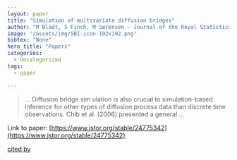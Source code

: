 ```yaml
---
layout: paper
title: "Simulation of multivariate diffusion bridges"
author: "M Bladt, S Finch, M Sørensen - Journal of the Royal Statistical Society …, 2016 - JSTOR"
image: "/assets/img/SBI-icon-192x192.png"
bibtex: "None"
hero_title: "Papers"
categories:
  - Uncategorized
tags:
  - paper

---
```

>… Diffusion bridge sim ulation is also crucial to simulation-based inference for other types of diffusion process data than discrete time observations. Chib et al. (2006) presented a general …

Link to paper: [https://www.jstor.org/stable/24775342](https://www.jstor.org/stable/24775342)

[cited by](https://scholar.google.com/scholar?cites=4333686406062240260&as_sdt=2005&sciodt=0,5&hl=en&num=20)
